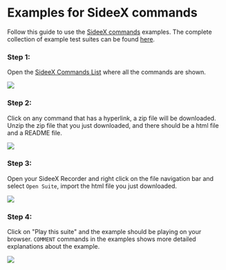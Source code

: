 # Examples for SideeX commands

Follow this guide to use the [SideeX commands](https://hackmd.io/@sideex/book/%2F%40sideex%2Fcommands) examples. The complete collection of example test suites can be found [here](https://github.com/SideeX/example/tree/main/testsuite_for_example).

### Step 1:
Open the [SideeX Commands List](https://hackmd.io/@sideex/book/%2F%40sideex%2Fcommands) where all the commands are shown.

![](https://i.imgur.com/82h9VCV.png)

### Step 2:
Click on any command that has a hyperlink, a zip file will be downloaded. Unzip the zip file that you just downloaded, and there should be a html file and a README file.

![](https://i.imgur.com/ERvERjA.png)

### Step 3:
Open your SideeX Recorder and right click on the file navigation bar and select `Open Suite`, import the html file you just downloaded.

![](https://i.imgur.com/UryqccU.png)




### Step 4:
Click on "Play this suite" and the example should be playing on your browser. `COMMENT` commands in the examples shows more detailed explanations about the example.

![](https://i.imgur.com/FuA9CCZ.png)










